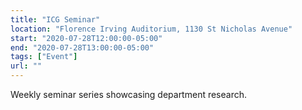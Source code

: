 ```yaml
---
title: "ICG Seminar"
location: "Florence Irving Auditorium, 1130 St Nicholas Avenue"
start: "2020-07-28T12:00:00-05:00"
end: "2020-07-28T13:00:00-05:00"
tags: ["Event"]
url: ""
---
```


Weekly seminar series showcasing department research.

<!-- endexcerpt -->
